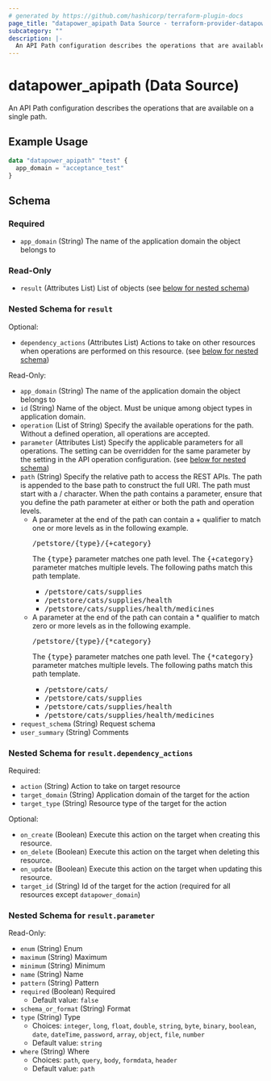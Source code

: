 ```yaml
---
# generated by https://github.com/hashicorp/terraform-plugin-docs
page_title: "datapower_apipath Data Source - terraform-provider-datapower"
subcategory: ""
description: |-
  An API Path configuration describes the operations that are available on a single path.
---
```


# datapower_apipath (Data Source)

An API Path configuration describes the operations that are available on a single path.

## Example Usage

```terraform
data "datapower_apipath" "test" {
  app_domain = "acceptance_test"
}
```

<!-- schema generated by tfplugindocs -->
## Schema

### Required

- `app_domain` (String) The name of the application domain the object belongs to

### Read-Only

- `result` (Attributes List) List of objects (see [below for nested schema](#nestedatt--result))

<a id="nestedatt--result"></a>
### Nested Schema for `result`

Optional:

- `dependency_actions` (Attributes List) Actions to take on other resources when operations are performed on this resource. (see [below for nested schema](#nestedatt--result--dependency_actions))

Read-Only:

- `app_domain` (String) The name of the application domain the object belongs to
- `id` (String) Name of the object. Must be unique among object types in application domain.
- `operation` (List of String) Specify the available operations for the path. Without a defined operation, all operations are accepted.
- `parameter` (Attributes List) Specify the applicable parameters for all operations. The setting can be overridden for the same parameter by the setting in the API operation configuration. (see [below for nested schema](#nestedatt--result--parameter))
- `path` (String) Specify the relative path to access the REST APIs. The path is appended to the base path to construct the full URI. The path must start with a / character. When the path contains a parameter, ensure that you define the path parameter at either or both the path and operation levels. <ul><li>A parameter at the end of the path can contain a + qualifier to match one or more levels as in the following example. <p><tt>/petstore/{type}/{+category}</tt></p><p>The <tt>{type}</tt> parameter matches one path level. The <tt>{+category}</tt> parameter matches multiple levels. The following paths match this path template.</p><ul><li><tt>/petstore/cats/supplies</tt></li><li><tt>/petstore/cats/supplies/health</tt></li><li><tt>/petstore/cats/supplies/health/medicines</tt></li></ul></li><li>A parameter at the end of the path can contain a * qualifier to match zero or more levels as in the following example. <p><tt>/petstore/{type}/{*category}</tt></p><p>The <tt>{type}</tt> parameter matches one path level. The <tt>{*category}</tt> parameter matches multiple levels. The following paths match this path template.</p><ul><li><tt>/petstore/cats/</tt></li><li><tt>/petstore/cats/supplies</tt></li><li><tt>/petstore/cats/supplies/health</tt></li><li><tt>/petstore/cats/supplies/health/medicines</tt></li></ul></li></ul>
- `request_schema` (String) Request schema
- `user_summary` (String) Comments

<a id="nestedatt--result--dependency_actions"></a>
### Nested Schema for `result.dependency_actions`

Required:

- `action` (String) Action to take on target resource
- `target_domain` (String) Application domain of the target for the action
- `target_type` (String) Resource type of the target for the action

Optional:

- `on_create` (Boolean) Execute this action on the target when creating this resource.
- `on_delete` (Boolean) Execute this action on the target when deleting this resource.
- `on_update` (Boolean) Execute this action on the target when updating this resource.
- `target_id` (String) Id of the target for the action (required for all resources except `datapower_domain`)


<a id="nestedatt--result--parameter"></a>
### Nested Schema for `result.parameter`

Read-Only:

- `enum` (String) Enum
- `maximum` (String) Maximum
- `minimum` (String) Minimum
- `name` (String) Name
- `pattern` (String) Pattern
- `required` (Boolean) Required
  - Default value: `false`
- `schema_or_format` (String) Format
- `type` (String) Type
  - Choices: `integer`, `long`, `float`, `double`, `string`, `byte`, `binary`, `boolean`, `date`, `dateTime`, `password`, `array`, `object`, `file`, `number`
  - Default value: `string`
- `where` (String) Where
  - Choices: `path`, `query`, `body`, `formdata`, `header`
  - Default value: `path`
